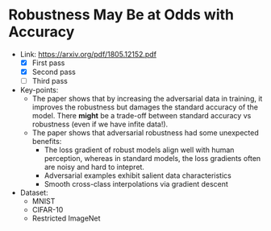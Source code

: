 # Robustness May Be at Odds with Accuracy

- Link: https://arxiv.org/pdf/1805.12152.pdf
  - [x] First pass
  - [x] Second pass
  - [ ] Third pass
- Key-points:
  - The paper shows that by increasing the adversarial data in training, it improves the robustness but damages the standard accuracy of the model. There **might** be a trade-off between standard accuracy vs robustness (even if we have infite data!).
  - The paper shows that adversarial robustness had some unexpected benefits:
    - The loss gradient of robust models align well with human perception, whereas in standard models, the loss gradients often are noisy and hard to intepret.
    - Adversarial examples exhibit salient data characteristics
    - Smooth cross-class interpolations via gradient descent
- Dataset:
  - MNIST
  - CIFAR-10
  - Restricted ImageNet
